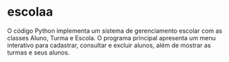 # escolaa
  O código Python implementa um sistema de gerenciamento escolar com as classes Aluno, Turma e Escola. O programa principal apresenta um menu interativo para cadastrar, consultar e excluir alunos, além de mostrar as turmas e seus alunos.
